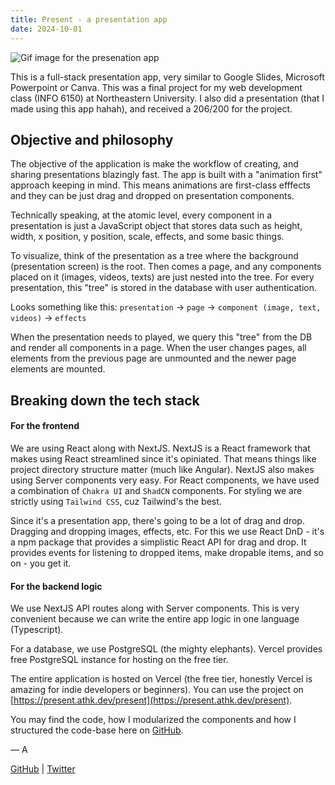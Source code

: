 ```yaml
---
title: Present - a presentation app
date: 2024-10-01
---
```


![Gif image for the presenation app](https://cdn.athk.dev/gif/present.gif)

This is a full-stack presentation app, very similar to Google Slides, Microsoft Powerpoint or Canva. This was a final project for my web development class (INFO 6150) at Northeastern University. I also did a presentation (that I made using this app hahah), and received a 206/200 for the project.

## Objective and philosophy

The objective of the application is make the workflow of creating, and sharing presentations blazingly fast. The app is built with a "animation first" approach keeping in mind. This means animations are first-class efffects and they can be just drag and dropped on presentation components.

Technically speaking, at the atomic level, every component in a presentation is just a JavaScript object that stores data such as height, width, x position, y position, scale, effects, and some basic things.

To visualize, think of the presentation as a tree where the background (presentation screen) is the root. Then comes a page, and any components placed on it (images, videos, texts) are just nested into the tree. For every presentation, this "tree" is stored in the database with user authentication.

Looks something like this: `presentation` -> `page` -> `component (image, text, videos)` -> `effects`

When the presentation needs to played, we query this "tree" from the DB and render all components in a page. When the user changes pages, all elements from the previous page are unmounted and the newer page elements are mounted.

## Breaking down the tech stack

#### For the frontend

We are using React along with NextJS. NextJS is a React framework that makes using React streamlined since it's opiniated. That means things like project directory structure matter (much like Angular). NextJS also makes using Server components very easy. For React components, we have used a combination of `Chakra UI` and `ShadCN` components. For styling we are strictly using `Tailwind CSS`, cuz Tailwind's the best.

Since it's a presentation app, there's going to be a lot of drag and drop. Dragging and dropping images, effects, etc. For this we use React DnD - it's a npm package that provides a simplistic React API for drag and drop. It provides events for listening to dropped items, make dropable items, and so on - you get it.

#### For the backend logic

We use NextJS API routes along with Server components. This is very convenient because we can write the entire app logic in one language (Typescript).

For a database, we use PostgreSQL (the mighty elephants). Vercel provides free PostgreSQL instance for hosting on the free tier.

The entire application is hosted on Vercel (the free tier, honestly Vercel is amazing for indie developers or beginners). You can use the project on [https://present.athk.dev/present](https://present.athk.dev/present).

You may find the code, how I modularized the components and how I structured the code-base here on [GitHub](https://github.com/athkdev/present).

— A

[GitHub](https://github.com/athkdev) | [Twitter](https://twitter.com/athkdev)
